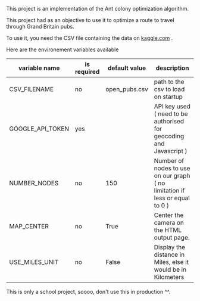  This project is an implementation of the Ant colony optimization algorithm.
 
 This project had as an objective to use it to optimize a route to travel through Grand Britain pubs.
 
 To use it, you need the CSV file containing the data on [kaggle.com](https://www.kaggle.com/getthedata/open-pubs) .
 
 Here are the environement variables available
 
|variable name|is required|default value|description|
|---|---|---|---|
|CSV_FILENAME|no|open_pubs.csv|path to the csv to load on startup|
|GOOGLE_API_TOKEN|yes||API key used ( need to be authorised for geocoding and Javascript )
|NUMBER_NODES|no|150|Number of nodes to use on our graph ( no limitation if less or equal to 0 )
|MAP_CENTER|no|True|Center the camera on the HTML output page.
|USE_MILES_UNIT|no|False|Display the distance in Miles, else it would be in Kilometers

This is only a school project, soooo, don't use this in production ^^.
